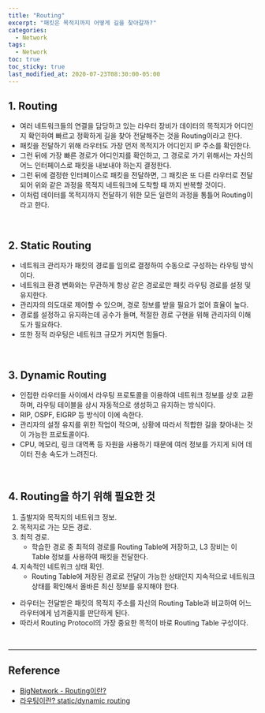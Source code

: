 ```yaml
---
title: "Routing"
excerpt: "패킷은 목적지까지 어떻게 길을 찾아갈까?"
categories:
  - Network
tags:
  - Network
toc: true
toc_sticky: true
last_modified_at: 2020-07-23T08:30:00-05:00
---
```


## 1. Routing

* 여러 네트워크들의 연결을 담당하고 있는 라우터 장비가 데이터의 목적지가 어디인지 확인하여 빠르고 정확하게 길을 찾아 전달해주는 것을 Routing이라고 한다.
* 패킷을 전달하기 위해 라우터도 가장 먼저 목적지가 어디인지 IP 주소를 확인한다.
* 그런 뒤에 가장 빠른 경로가 어디인지를 확인하고, 그 경로로 가기 위해서는 자신의 어느 인터페이스로 패킷을 내보내야 하는지 결정한다.
* 그런 뒤에 결정한 인터페이스로 패킷을 전달하면, 그 패킷은 또 다른 라우터로 전달되어 위와 같은 과정을 목적지 네트워크에 도착할 때 까지 반복할 것이다.
* 이처럼 데이터를 목적지까지 전달하기 위한 모든 일련의 과정을 통틀어 Routing이라고 한다.

<br>

## 2. Static Routing

* 네트워크 관리자가 패킷의 경로를 임의로 결정하여 수동으로 구성하는 라우팅 방식이다.
* 네트워크 환경 변화와는 무관하게 항상 같은 경로로만 패킷 라우팅 경로를 설정 및 유지한다.
* 관리자의 의도대로 제어할 수 있으며, 경로 정보를 받을 필요가 없어 효율이 높다.
* 경로를 설정하고 유지하는데 공수가 들며, 적절한 경로 구현을 위해 관리자의 이해도가 필요하다.
* 또한 정적 라우팅은 네트워크 규모가 커지면 힘들다.

<br>

## 3. Dynamic Routing

* 인접한 라우터들 사이에서 라우팅 프로토콜을 이용하여 네트워크 정보를 상호 교환하며, 라우팅 테이블을 상시 자동적으로 생성하고 유지하는 방식이다.
* RIP, OSPF, EIGRP 등 방식이 이에 속한다.
* 관리자의 설정 유지를 위한 작업이 적으며, 상황에 따라서 적합한 길을 찾아내는 것이 가능한 프로토콜이다.
* CPU, 메모리, 링크 대역폭 등 자원을 사용하기 때문에 여러 정보를 가지게 되어 데이터 전송 속도가 느려진다.

<br>

## 4. Routing을 하기 위해 필요한 것

1. 출발지와 목적지의 네트워크 정보.
2. 목적지로 가는 모든 경로.
3. 최적 경로.
	* 학습한 경로 중 최적의 경로를 Routing Table에 저장하고, L3 장비는 이 Table 정보를 사용하여 패킷을 전달한다.
4. 지속적인 네트워크 상태 확인.
	* Routing Table에 저장된 경로로 전달이 가능한 상태인지 지속적으로 네트워크 상태를 확인해서 올바른 최신 정보를 유지해야 한다.
* 라우터는 전달받은 패킷의 목적지 주소를 자신의 Routing Table과 비교하여 어느 라우터에게 넘겨줄지를 판단하게 된다.
* 따라서 Routing Protocol의 가장 중요한 목적이 바로 Routing Table 구성이다.

<br>

---

## Reference

* [BigNetwork - Routing이란?](https://bignet.tistory.com/26)
* [라우팅이란? static/dynamic routing](http://blog.naver.com/ssdyka/221068508093)

